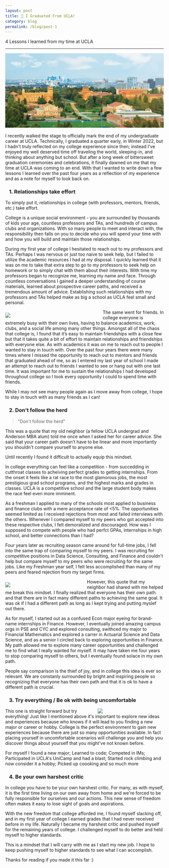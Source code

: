 ```yaml
---
layout: post
title: 🐻 I Graduated From UCLA!
category: blog
permalink: /blog/post-1
---
```


4 Lessons I learned from my time at UCLA

----

![campus.jpeg](/blog/assets/images/campus.jpeg)


I recently walked the stage to officially mark the end of my undergraduate career at UCLA. Technically, I graduated a quarter early, in Winter 2022, but I hadn't truly reflected on my college experience since then; instead I've enjoyed my well deserved time off traveling the world, sleeping-in, and thinking about anything but school. But after a long week of bittersweet graduation ceremonies and celebrations, it finally dawned on me that my time at UCLA was coming to an end. With that I wanted to write down a few lessons I learned over the past four years as a reflection of my experience and as a note for myself to look back on. 

### &ensp; 1. Relationships take effort
To simply put it, relationships in college (with professors, mentors, friends, etc.) take effort. 

College is a unique social environment - you are surrounded by thousands of kids your age, countless professors and TAs, and hundreds of campus clubs and organizations. With so many people to meet and interact with, the responsibility then falls on you to decide who you will spend your time with and how you will build and maintain those relationships.

During my first year of college I hesitated to reach out to my professors and TAs. Perhaps I was nervous or just too naive to seek help, but I failed to utilize the academic resources I had at my disposal. I quickly learned that it was on me to take that extra step to go to my professors to seek help on homework or to simply chat with them about their interests. With time my professors began to recognize me, learning my name and face. Through countless conversations I gained a deeper understanding of course materials, learned about prospective career paths, and received a tremendous amount of advice. Establishing such relationships with my professors and TAs helped make as big a school as UCLA feel small and personal. 

<img align="left" src="{{ site.baseurl }}/blog/assets/images/friends.JPG" width="300" style="margin: 10px 10px 0px 0px;" class="rounded-corners" />

The same went for friends. In college everyone is extremely busy with their own lives, having to balance academics, work, clubs, and a social life among many other things. Amongst all of the chaos that college is, I found that it’s easy to maintain friendships with a close few but that it takes quite a bit of effort to maintain relationships and friendships with everyone else. As with academics it was on me to reach out to people I wanted to stay in touch with. Over the past four years there were many times where I missed the opportunity to reach out to mentors and friends that graduated ahead of me, so as I entered my last year of school I made an attempt to reach out to friends I wanted to see or hang out with one last time. It was important for me to sustain the relationships I had developed throughout college so I took every opportunity I could to spend time with friends.

While I may not see many people again as I move away from college, I hope to stay in touch with as many friends as I can!

### &ensp; 2. Don't follow the herd

> "Don't follow the herd"

This was a quote that my old neighbor (a fellow UCLA undergrad and Anderson MBA alum) told me once when I asked her for career advice. She said that your career path doesn’t have to be linear and more importantly you shouldn't compare yourself to anyone else. 

Until recently I found it difficult to actually equip this mindset.

In college everything can feel like a competition - from succedding in cutthroat classes to acheiving perfect grades to getting internships. From the onset it feels like a rat race to the most glamorous jobs, the most prestigious grad school programs, and the highest marks and grades in classes. UCLA is a competitive school and the large student body makes the race feel even more imminent. 

As a freshman I applied to many of the schools most applied to business and finance clubs with a mere acceptance rate of <5%. The opportunities seemed limited as I received rejections from most and failed interviews with the others. Whenever I compared myself to my peers who got accepted into these respective clubs, I felt demoralized and discouraged. How was I supposed to compete with people who had perfct GPAs, internships in high school, and better connections than I had?

Four years later as recruiting season came around for full-time jobs, I fell into the same trap of comparing myself to my peers. I was recruiting for competitive positions in Data Science, Consulting, and Finance and couldn't help but compare myself to my peers who were recruiting for the same jobs. Like my Freshman year self, I felt less accomplished than many of my peers and feared rejection from my target firms. 

<img align="left" src="{{ site.baseurl }}/blog/assets/images/cyc.jpg" width="250" style="margin: 10px 10px 0px 0px;" class="rounded-corners" />

However, this quote that my neighbor had shared with me helped me break this mindset. I finally realized that everyone has their own path and that there are in fact many different paths to achieving the same goal. It was ok if I had a different path as long as I kept trying and putting myslef out there. 

As for myself, I started out as a confused Econ major eyeing for brand-name internships in Finance. However, I eventually joined amazing campus orgs in PSE and CYC and explored consulting, swithced my major to Financial Mathematics and explored a carrer in Actuarial Science and Data Science, and as a senior I circled back to exploring opportunities in Finance. My path allowed me to explore many career opportunities and challenged me to find what I really wanted for myself. It may have taken me four years to stop comparing myself to others, but I eventually found solace in my own path. 

People say comparison is the thief of joy, and in college this idea is ever so relevant. We are constanly surrounded by bright and inspiring people so recognizing that everyone has their own path and that it is ok to have a different path is crucial.

### &ensp; 3. Try everything / Be ok with being uncomfortable

<img align="right" src="{{ site.baseurl }}/blog/assets/images/climbing.JPG" width="200" style="margin: 0px 10px 0px 10px;" class="rounded-corners" />

This one is straight forward but try everything! Just like I mentioned above it's important to explore new ideas and experiences because who knows if it will lead to you finding a new major or career or hobby. College is the perfect environment to gain new experiences because there are just so many opportunities available. In fact placing yourself in uncomfortable scenarios will challenge you and help you discover things about yourself that you might've not known before. 

For myself I found a new major; Learned to code; Competed in IMs; Participated in UCLA's UniCamp and had a blast; Started rock climbing and now consider it a hobby; Picked up coooking and so much more

### &ensp; 4. Be your own harshest critic

In college you have to be your own harshest critic. For many, as with myself, it is the first time living on our own away from home and we're forced to be fully responsible for ourselves and our actions. This new sense of freedom often makes it easy to lose sight of goals and aspirations. 

With the new freedom that college afforded me, I found myself slacking off, and in my first year of college I earned grades that I had never received before in my life. Naturally I became my harshest critic and pushed myself for the remaining years of college. I challenged myself to do better and held myself to higher standards. 

This is a mindset that I will carry with me as I start my new job. I hope to keep pushing myself to higher standards to see what I can accomplish. 

Thanks for reading if you made it this far :)
